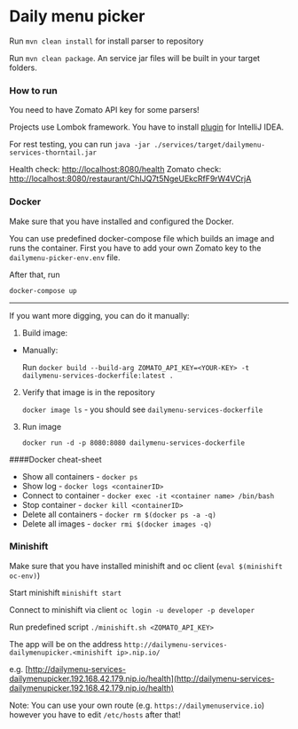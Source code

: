 # Daily menu picker

Run `mvn clean install` for install parser to repository

Run `mvn clean package`. An service jar files will be built in your target folders.

### How to run

You need to have Zomato API key for some parsers!

Projects use Lombok framework. You have to install [plugin](https://plugins.jetbrains.com/plugin/6317-lombok-plugin) for IntelliJ IDEA.

For rest testing, you can run `java -jar ./services/target/dailymenu-services-thorntail.jar`

Health check:
[http://localhost:8080/health](http://localhost:8080/health)
Zomato check:
[http://localhost:8080/restaurant/ChIJQ7t5NgeUEkcRfF9rW4VCrjA](http://localhost:8080/restaurant/ChIJQ7t5NgeUEkcRfF9rW4VCrjA)


### Docker

Make sure that you have installed and configured the Docker.

You can use predefined docker-compose file which builds an image and runs the container. First you have to add your
own Zomato key to the `dailymenu-picker-env.env` file. 

After that, run

`docker-compose up`

---

If you want more digging, you can do it manually:

1. Build image:
   
  * Manually:
    
    Run `docker build --build-arg ZOMATO_API_KEY=<YOUR-KEY> -t dailymenu-services-dockerfile:latest .`

2. Verify that image is in the repository

	`docker image ls` - you should see `dailymenu-services-dockerfile`

3. Run image
	
    `docker run -d -p 8080:8080 dailymenu-services-dockerfile`

####Docker cheat-sheet
* Show all containers - `docker ps`
* Show log - `docker logs <containerID>`
* Connect to container - `docker exec -it <container name> /bin/bash`
* Stop container - `docker kill <containerID>`
* Delete all containers - `docker rm $(docker ps -a -q)`
* Delete all images - `docker rmi $(docker images -q)`

### Minishift

Make sure that you have installed minishift and oc client (`eval $(minishift oc-env)`)

Start minishift `minishift start`

Connect to minishift via client `oc login -u developer -p developer`

Run predefined script `./minishift.sh <ZOMATO_API_KEY>`

The app will be on the address `http://dailymenu-services-dailymenupicker.<minishift ip>.nip.io/`

e.g.
[http://dailymenu-services-dailymenupicker.192.168.42.179.nip.io/health](http://dailymenu-services-dailymenupicker.192.168.42.179.nip.io/health)

Note: You can use your own route (e.g. `https://dailymenuservice.io`) however you have to edit `/etc/hosts` after that!
